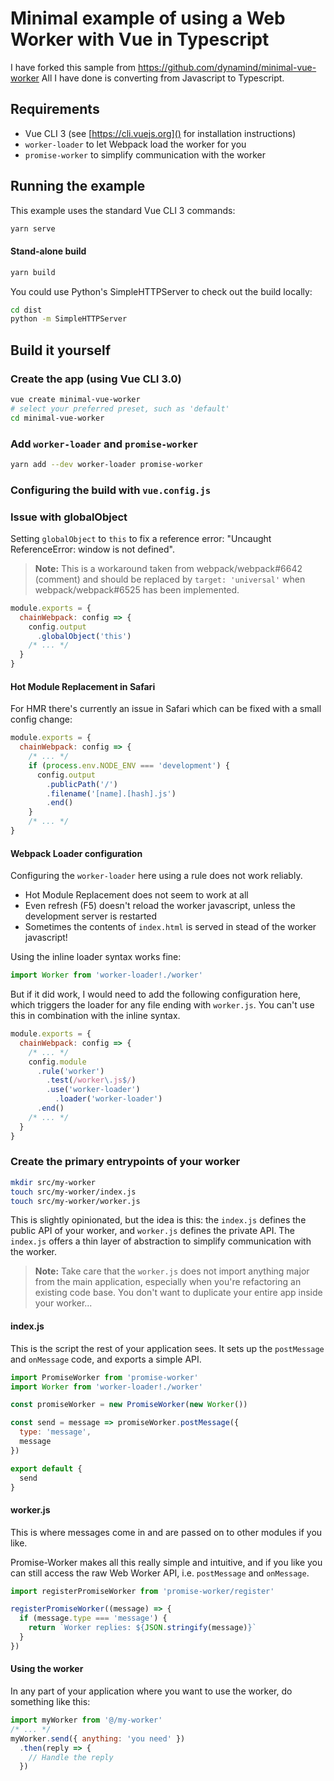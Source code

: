 # Minimal example of using a Web Worker with Vue in Typescript
I have forked this sample from https://github.com/dynamind/minimal-vue-worker
All I have done is converting from Javascript to Typescript.

## Requirements

- Vue CLI 3 (see [https://cli.vuejs.org]() for installation instructions)
- `worker-loader` to let Webpack load the worker for you
- `promise-worker` to simplify communication with the worker

## Running the example

This example uses the standard Vue CLI 3 commands:

```bash
yarn serve
```

#### Stand-alone build

```bash
yarn build
```

You could use Python's SimpleHTTPServer to check out the build locally:

```bash
cd dist
python -m SimpleHTTPServer
```

## Build it yourself

### Create the app (using Vue CLI 3.0)

```bash
vue create minimal-vue-worker
# select your preferred preset, such as 'default'
cd minimal-vue-worker
```

### Add `worker-loader` and `promise-worker`

```bash
yarn add --dev worker-loader promise-worker
```

### Configuring the build with `vue.config.js`

### Issue with globalObject
Setting `globalObject` to `this` to fix a reference error: "Uncaught ReferenceError: window is not defined".

> **Note:** This is a workaround taken from webpack/webpack#6642 (comment) and should be replaced by `target: 'universal'` when webpack/webpack#6525 has been implemented.

```js
module.exports = {
  chainWebpack: config => {
    config.output
      .globalObject('this')
    /* ... */
  }
}
```

#### Hot Module Replacement in Safari
For HMR there's currently an issue in Safari which can be fixed with a small config change:

```js
module.exports = {
  chainWebpack: config => {
    /* ... */
    if (process.env.NODE_ENV === 'development') {
      config.output
        .publicPath('/')
        .filename('[name].[hash].js')
        .end()
    }
    /* ... */
}
```

#### Webpack Loader configuration

Configuring the `worker-loader` here using a rule does not work reliably.

- Hot Module Replacement does not seem to work at all
- Even refresh (F5) doesn't reload the worker javascript, unless the development server is restarted
- Sometimes the contents of `index.html` is served in stead of the worker javascript!

Using the inline loader syntax works fine:

```js
import Worker from 'worker-loader!./worker'
```

But if it did work, I would need to add the following configuration here, which triggers the loader for any file ending with `worker.js`. You can't use this in combination with the inline syntax.

```js
module.exports = {
  chainWebpack: config => {
    /* ... */
    config.module
      .rule('worker')
        .test(/worker\.js$/)
        .use('worker-loader')
          .loader('worker-loader')
      .end()
    /* ... */
  }
}
```

### Create the primary entrypoints of your worker

```bash
mkdir src/my-worker
touch src/my-worker/index.js
touch src/my-worker/worker.js
```

This is slightly opinionated, but the idea is this: the `index.js` defines the public API of your worker, and `worker.js` defines the private API. The `index.js` offers a thin layer of abstraction to simplify communication with the worker.

> **Note:** Take care that the `worker.js` does not import anything major from the main application, especially when you're refactoring an existing code base. You don't want to duplicate your entire app inside your worker...

#### index.js

This is the script the rest of your application sees. It sets up the `postMessage` and `onMessage` code, and exports a simple API.

```js
import PromiseWorker from 'promise-worker'
import Worker from 'worker-loader!./worker'

const promiseWorker = new PromiseWorker(new Worker())

const send = message => promiseWorker.postMessage({
  type: 'message',
  message
})

export default {
  send
}
```

#### worker.js

This is where messages come in and are passed on to other modules if you like.

Promise-Worker makes all this really simple and intuitive, and if you like you can still access the raw Web Worker API, i.e. `postMessage` and `onMessage`.

```js
import registerPromiseWorker from 'promise-worker/register'

registerPromiseWorker((message) => {
  if (message.type === 'message') {
    return `Worker replies: ${JSON.stringify(message)}`
  }
})
```

#### Using the worker

In any part of your application where you want to use the worker, do something like this:

```js
import myWorker from '@/my-worker'
/* ... */
myWorker.send({ anything: 'you need' })
  .then(reply => {
    // Handle the reply
  })
```

